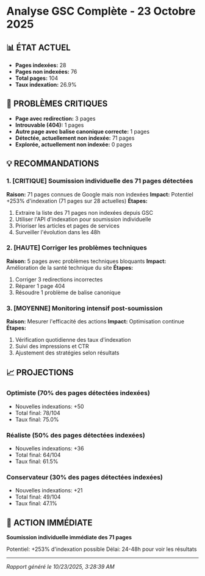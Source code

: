 # Analyse GSC Complète - 23 Octobre 2025

## 📊 ÉTAT ACTUEL
- **Pages indexées:** 28
- **Pages non indexées:** 76  
- **Total pages:** 104
- **Taux indexation:** 26.9%

## 🚨 PROBLÈMES CRITIQUES
- **Page avec redirection:** 3 pages
- **Introuvable (404):** 1 pages
- **Autre page avec balise canonique correcte:** 1 pages
- **Détectée, actuellement non indexée:** 71 pages
- **Explorée, actuellement non indexée:** 0 pages

## 💡 RECOMMANDATIONS

### 1. [CRITIQUE] Soumission individuelle des 71 pages détectées
**Raison:** 71 pages connues de Google mais non indexées
**Impact:** Potentiel +253% d'indexation (71 pages sur 28 actuelles)
**Étapes:**
1. Extraire la liste des 71 pages non indexées depuis GSC
2. Utiliser l'API d'indexation pour soumission individuelle
3. Prioriser les articles et pages de services
4. Surveiller l'évolution dans les 48h

### 2. [HAUTE] Corriger les problèmes techniques
**Raison:** 5 pages avec problèmes techniques bloquants
**Impact:** Amélioration de la santé technique du site
**Étapes:**
1. Corriger 3 redirections incorrectes
2. Réparer 1 page 404
3. Résoudre 1 problème de balise canonique

### 3. [MOYENNE] Monitoring intensif post-soumission
**Raison:** Mesurer l'efficacité des actions
**Impact:** Optimisation continue
**Étapes:**
1. Vérification quotidienne des taux d'indexation
2. Suivi des impressions et CTR
3. Ajustement des stratégies selon résultats


## 📈 PROJECTIONS

### Optimiste (70% des pages détectées indexées)
- Nouvelles indexations: +50
- Total final: 78/104
- Taux final: 75.0%

### Réaliste (50% des pages détectées indexées)
- Nouvelles indexations: +36
- Total final: 64/104
- Taux final: 61.5%

### Conservateur (30% des pages détectées indexées)
- Nouvelles indexations: +21
- Total final: 49/104
- Taux final: 47.1%


## 🎯 ACTION IMMÉDIATE
**Soumission individuelle immédiate des 71 pages**

Potentiel: +253% d'indexation possible
Délai: 24-48h pour voir les résultats

---
*Rapport généré le 10/23/2025, 3:28:39 AM*